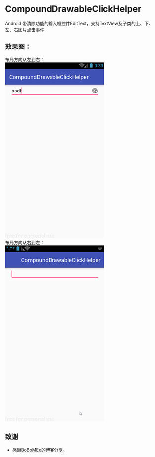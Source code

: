 # CompoundDrawableClickHelper
Android 带清除功能的输入框控件EditText，支持TextView及子类的上、下、左、右图片点击事件
## 效果图：
布局方向从左到右：</br>
<img src="/images/122.gif" width="320px"/></br>
布局方向从右到左：</br>
<img src="/images/121.gif" width="320px"/></br>
## 致谢
- [感谢BoBoMEe的博客分享](http://blog.csdn.net/wbwjx/article/details/50597011 "BoBoMEe的博客")。



